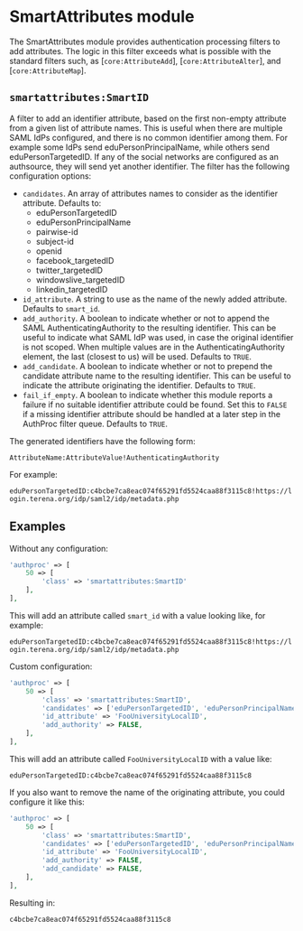 SmartAttributes module
======================

The SmartAttributes module provides authentication processing filters to add attributes.
The logic in this filter exceeds what is possible with the standard filters such, as [`core:AttributeAdd`], [`core:AttributeAlter`], and [`core:AttributeMap`].

`smartattributes:SmartID`
-------------------------

A filter to add an identifier attribute, based on the first non-empty attribute from a given list of attribute names.
This is useful when there are multiple SAML IdPs configured, and there is no common identifier among them.
For example some IdPs send eduPersonPrincipalName, while others send eduPersonTargetedID. If any of the social networks are configured as an authsource, they will send yet another identifier.
The filter has the following configuration options:

* `candidates`. An array of attributes names to consider as the identifier attribute. Defaults to:
  * eduPersonTargetedID
  * eduPersonPrincipalName
  * pairwise-id
  * subject-id
  * openid
  * facebook_targetedID
  * twitter_targetedID
  * windowslive_targetedID
  * linkedin_targetedID
* `id_attribute`. A string to use as the name of the newly added attribute. Defaults to `smart_id`.
* `add_authority`. A boolean to indicate whether or not to append the SAML AuthenticatingAuthority to the resulting identifier. This can be useful to indicate what SAML IdP was used, in case the original identifier is not scoped. When multiple values are in the AuthenticatingAuthority element, the last (closest to us) will be used. Defaults to `TRUE`.
* `add_candidate`. A boolean to indicate whether or not to prepend the candidate attribute name to the resulting identifier. This can be useful to indicate the attribute originating the identifier. Defaults to `TRUE`.
* `fail_if_empty`. A boolean to indicate whether this module reports a failure if no suitable identifier attribute could be found. Set this to `FALSE` if a missing identifier attribute should be handled at a later step in the AuthProc filter queue. Defaults to `TRUE`.

The generated identifiers have the following form:

`AttributeName:AttributeValue!AuthenticatingAuthority`

For example:

`eduPersonTargetedID:c4bcbe7ca8eac074f65291fd5524caa88f3115c8!https://login.terena.org/idp/saml2/idp/metadata.php`

Examples
--------

Without any configuration:

```php
'authproc' => [
    50 => [
        'class' => 'smartattributes:SmartID'
    ],
],
```

This will add an attribute called `smart_id` with a value looking like, for example:

`eduPersonTargetedID:c4bcbe7ca8eac074f65291fd5524caa88f3115c8!https://login.terena.org/idp/saml2/idp/metadata.php`

Custom configuration:

```php
'authproc' => [
    50 => [
        'class' => 'smartattributes:SmartID',
        'candidates' => ['eduPersonTargetedID', 'eduPersonPrincipalName'],
        'id_attribute' => 'FooUniversityLocalID',
        'add_authority' => FALSE,
    ],
],
```

This will add an attribute called `FooUniversityLocalID` with a value like:

`eduPersonTargetedID:c4bcbe7ca8eac074f65291fd5524caa88f3115c8`

If you also want to remove the name of the originating attribute, you could configure it like this:

```php
'authproc' => [
    50 => [
        'class' => 'smartattributes:SmartID',
        'candidates' => ['eduPersonTargetedID', 'eduPersonPrincipalName'],
        'id_attribute' => 'FooUniversityLocalID',
        'add_authority' => FALSE,
        'add_candidate' => FALSE,
    ],
],
```

Resulting in:

`c4bcbe7ca8eac074f65291fd5524caa88f3115c8`
